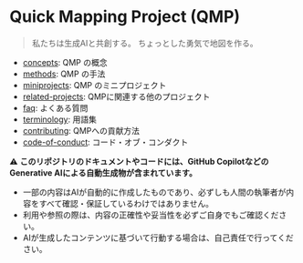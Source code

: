 # Quick Mapping Project (QMP)

> 私たちは生成AIと共創する。
> ちょっとした勇気で地図を作る。

- [concepts](concepts.md): QMP の概念
- [methods](methods.md): QMP の手法
- [miniprojects](miniprojects.md): QMP のミニプロジェクト
- [related-projects](related-projects.md): QMPに関連する他のプロジェクト
- [faq](faq.md): よくある質問
- [terminology](terminology.md): 用語集
- [contributing](contributing.md): QMPへの貢献方法
- [code-of-conduct](code-of-conduct.md): コード・オブ・コンダクト

⚠️ **このリポジトリのドキュメントやコードには、GitHub CopilotなどのGenerative AIによる自動生成物が含まれています。**
- 一部の内容はAIが自動的に作成したものであり、必ずしも人間の執筆者が内容をすべて確認・保証しているわけではありません。
- 利用や参照の際は、内容の正確性や妥当性を必ずご自身でもご確認ください。
- AIが生成したコンテンツに基づいて行動する場合は、自己責任で行ってください。
